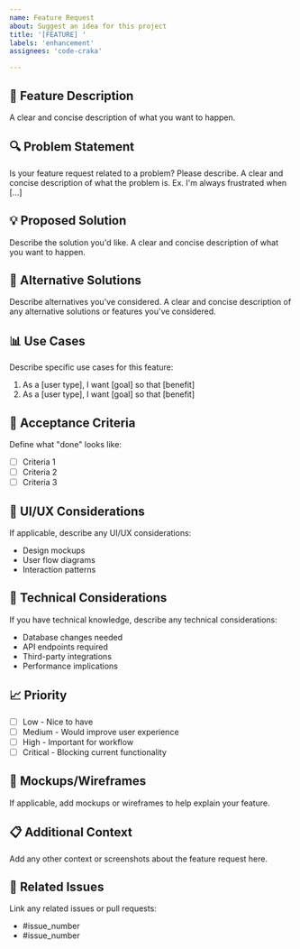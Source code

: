 ```yaml
---
name: Feature Request
about: Suggest an idea for this project
title: '[FEATURE] '
labels: 'enhancement'
assignees: 'code-craka'

---
```


## 🚀 Feature Description
A clear and concise description of what you want to happen.

## 🔍 Problem Statement
Is your feature request related to a problem? Please describe.
A clear and concise description of what the problem is. Ex. I'm always frustrated when [...]

## 💡 Proposed Solution
Describe the solution you'd like.
A clear and concise description of what you want to happen.

## 🔄 Alternative Solutions
Describe alternatives you've considered.
A clear and concise description of any alternative solutions or features you've considered.

## 📊 Use Cases
Describe specific use cases for this feature:
1. As a [user type], I want [goal] so that [benefit]
2. As a [user type], I want [goal] so that [benefit]

## 🎯 Acceptance Criteria
Define what "done" looks like:
- [ ] Criteria 1
- [ ] Criteria 2
- [ ] Criteria 3

## 📱 UI/UX Considerations
If applicable, describe any UI/UX considerations:
- Design mockups
- User flow diagrams
- Interaction patterns

## 🔧 Technical Considerations
If you have technical knowledge, describe any technical considerations:
- Database changes needed
- API endpoints required
- Third-party integrations
- Performance implications

## 📈 Priority
- [ ] Low - Nice to have
- [ ] Medium - Would improve user experience
- [ ] High - Important for workflow
- [ ] Critical - Blocking current functionality

## 🎨 Mockups/Wireframes
If applicable, add mockups or wireframes to help explain your feature.

## 📋 Additional Context
Add any other context or screenshots about the feature request here.

## 🔗 Related Issues
Link any related issues or pull requests:
- #issue_number
- #issue_number